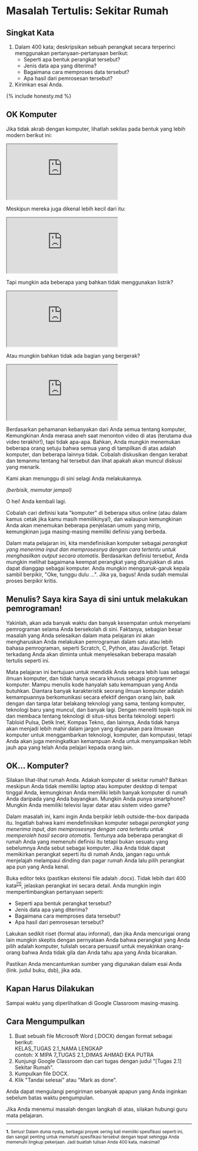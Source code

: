 # Masalah Tertulis: Sekitar Rumah

## Singkat Kata

1. Dalam 400 kata; deskripsikan sebuah perangkat secara terperinci menggunakan pertanyaan-pertanyaan berikut:
    - Seperti apa bentuk perangkat tersebut?
    - Jenis data apa yang diterima?
    - Bagaimana cara memproses data tersebut?
    - Apa hasil dari pemrosesan tersebut?
2. Kirimkan esai Anda.

{% include honesty.md %}

## OK Komputer

Jika tidak akrab dengan komputer, lihatlah sekilas pada bentuk yang lebih modern berikut ini:

<iframe src="https://www.youtube.com/embed/WAxH0YHdTuA"></iframe>

Meskipun mereka juga dikenal lebih kecil dari itu:

<iframe src="https://www.youtube.com/embed/5bvcyIV4yzo"></iframe>

Tapi mungkin ada beberapa yang bahkan tidak menggunakan listrik?

<iframe src="https://www.youtube.com/embed/GcDshWmhF4A"></iframe>

Atau mungkin bahkan tidak ada bagian yang bergerak?

<iframe src="https://www.youtube.com/embed/tYhq7J7ToQo"></iframe>

Berdasarkan pehamanan kebanyakan dari Anda semua tentang komputer, Kemungkinan Anda merasa aneh saat menonton video di atas (terutama dua video terakhir!), tapi tidak apa-apa. Bahkan, Anda mungkin menemukan beberapa orang setuju bahwa semua yang di tampilkan di atas adalah komputer, dan beberapa lainnya tidak. Cobalah diskusikan dengan kerabat dan temanmu tentang hal tersebut dan lihat apakah akan muncul diskusi yang menarik.

Kami akan menunggu di sini selagi Anda melakukannya.

*(berbisik, memutar jempol)*

O hei! Anda kembali lagi.

Cobalah cari definisi kata "komputer" di beberapa situs online (atau dalam kamus cetak jika kamu masih memilikinya!), dan walaupun kemungkinan Anda akan menemukan beberapa penjelasan umum yang mirip, kemungkinan juga masing-masing memiliki definisi yang berbeda.

Dalam mata pelajaran ini, kita mendefinisikan komputer sebagai *perangkat yang menerima input dan memprosesnya dengan cara tertentu untuk menghasilkan output secara otomatis*. Berdasarkan definisi tersebut, Anda mungkin melihat bagaimana keempat perangkat yang ditunjukkan di atas dapat dianggap sebagai komputer. Anda mungkin menggaruk-garuk kepala sambil berpikir, "Oke, tunggu dulu ...". Jika ya, bagus! Anda sudah memulai proses berpikir kritis.

## Menulis? Saya kira Saya di sini untuk melakukan pemrograman!

Yakinlah, akan ada banyak waktu dan banyak kesempatan untuk menyelami pemrograman selama Anda bersekolah di sini. Faktanya, sebagian besar masalah yang Anda selesaikan dalam mata pelajaran ini akan mengharuskan Anda melakukan pemrograman dalam satu atau lebih bahasa pemrograman, seperti Scratch, C, Python, atau JavaScript. Tetapi terkadang Anda akan diminta untuk menyelesaikan beberapa masalah tertulis seperti ini. 

Mata pelajaran ini bertujuan untuk mendidik Anda secara lebih luas sebagai ilmuan komputer, dan tidak hanya secara khusus sebagai programmer komputer. Mampu menulis kode hanyalah satu kemampuan yang Anda butuhkan. Diantara banyak karakteristik seorang ilmuan komputer adalah kemampuannya berkomunikasi secara efektif dengan orang lain, baik dengan dan tanpa latar belakang teknologi yang sama, tentang komputer, teknologi baru yang muncul, dan banyak lagi. Dengan meneliti topik-topik ini dan membaca tentang teknologi di situs-situs berita teknologi seperti Tabloid Pulsa, Detik Inet, Kompas Tekno, dan lainnya, Anda tidak hanya akan menjadi lebih mahir dalam jargon yang digunakan para ilmuwan komputer untuk menggambarkan teknologi, komputer, dan komputasi, tetapi Anda akan juga meningkatkan kemampuan Anda untuk menyampaikan lebih jauh apa yang telah Anda pelajari kepada orang lain.

## OK... Komputer?

Silakan lihat-lihat rumah Anda. Adakah komputer di sekitar rumah? Bahkan meskipun Anda tidak memiliki laptop atau komputer desktop di tempat tinggal Anda, kemungkinan Anda memiliki lebih banyak komputer di rumah Anda daripada yang Anda bayangkan. Mungkin Anda punya smartphone? Mungkin Anda memiliki televisi layar datar atau sistem video game?

Dalam masalah ini, kami ingin Anda berpikir lebih outside-the-box daripada itu. Ingatlah bahwa kami mendefinisikan komputer sebagai *perangkat yang menerima input, dan memprosesnya dengan cara tertentu untuk memperoleh hasil secara otomatis*. Tentunya ada beberapa perangkat di rumah Anda yang memenuhi definisi itu tetapi bukan sesuatu yang sebelumnya Anda sebut sebagai komputer. Jika Anda tidak dapat memikirkan perangkat seperti itu di rumah Anda, jangan ragu untuk menjelajah melampaui dinding dan pagar rumah Anda lalu pilih perangkat apa pun yang Anda kenal.

Buka editor teks (pastikan ekstensi file adalah .docx). Tidak lebih dari 400 kata<sup>[\[1\]](#fn-1)</sup>, jelaskan perangkat ini secara detail. Anda mungkin ingin mempertimbangkan pertanyaan seperti:

- Seperti apa bentuk perangkat tersebut?
- Jenis data apa yang diterima?
- Bagaimana cara memproses data tersebut?
- Apa hasil dari pemrosesan tersebut?

Lakukan sedikit riset (formal atau informal), dan jika Anda mencurigai orang lain mungkin skeptis dengan pernyataan Anda bahwa perangkat yang Anda pilih adalah komputer, tulislah secara persuasif untuk meyakinkan orang-orang bahwa Anda tidak gila dan Anda tahu apa yang Anda bicarakan.

Pastikan Anda mencantumkan sumber yang digunakan dalam esai Anda (link. judul buku, dsb), jika ada.

## Kapan Harus Dilakukan

Sampai waktu yang diperlihatkan di Google Classroom masing-masing.

## Cara Mengumpulkan

1. Buat sebuah file Microsoft Word (.DOCX) dengan format sebagai berikut:  
KELAS_TUGAS 2.1_NAMA LENGKAP  
contoh: X MIPA 7_TUGAS 2.1_DIMAS AHMAD EKA PUTRA
2. Kunjungi Google Classroom dan cari tugas dengan judul "[Tugas 2.1] Sekitar Rumah".
3. Kumpulkan file DOCX.
4. Klik "Tandai selesai" atau "Mark as done".

Anda dapat mengulangi pengiriman sebanyak apapun yang Anda inginkan sebelum batas waktu pengumpulan.

Jika Anda menemui masalah dengan langkah di atas, silakan hubungi guru mata pelajaran.

***

<sup><b id="fn-1">1.</b> Serius! Dalam dunia nyata, berbagai proyek sering kali memiliki spesifikasi seperti ini, dan sangat penting untuk mematuhi spesifikasi tersebut dengan tepat sehingga Anda memenuhi lingkup pekerjaan. Jadi buatlah tulisan Anda 400 kata, maksimal!</sup>
